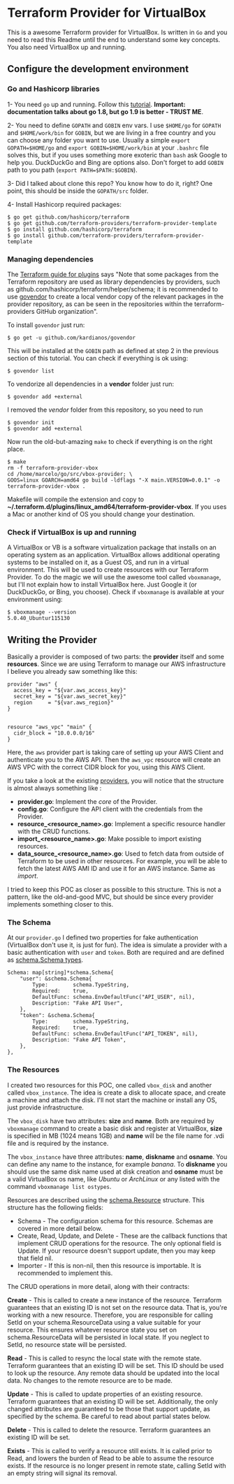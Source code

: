 # Terraform Provider for VirtualBox

This is a awesome Terraform provider for VirtualBox. Is written in `Go` and you need to read this Readme until the end to understand some key concepts. You also need VirtualBox up and running. 

## Configure the development environment

### Go and Hashicorp libraries

1- You need `go` up and running. Follow this [tutorial](https://golang.org/doc/install). **Important: documentation talks about go 1.8, but go 1.9 is better - TRUST ME**. 

2- You need to define `GOPATH` and `GOBIN` env vars. I use `$HOME/go` for `GOPATH` and `$HOME/work/bin` for `GOBIN`, but we are living in a free country and you can choose any folder you want to use. Usually a simple `export GOPATH=$HOME/go` and `export GOBIN=$HOME/work/bin` at your `.bashrc` file solves this, but if you uses something more exoteric than `bash` ask Google to help you. DuckDuckGo and Bing are options also. Don't forget to add `GOBIN` path to you path (`export PATH=$PATH:$GOBIN`). 

3- Did I talked about clone this repo? You know how to do it, right? One point, this should be inside the `GOPATH/src` folder. 

4- Install Hashicorp required packages:

```
$ go get github.com/hashicorp/terraform
$ go get github.com/terraform-providers/terraform-provider-template
$ go install github.com/hashicorp/terraform
$ go install github.com/terraform-providers/terraform-provider-template
```


### Managing dependencies

The [Terraform guide for plugins](https://www.terraform.io/docs/plugins/provider.html) says "Note that some packages from the Terraform repository are used as library dependencies by providers, such as github.com/hashicorp/terraform/helper/schema; it is recommended to use [govendor](https://github.com/kardianos/govendor) to create a local vendor copy of the relevant packages in the provider repository, as can be seen in the repositories within the terraform-providers GitHub organization". 

To install `govendor` just run: 

```
$ go get -u github.com/kardianos/govendor
```

This will be installed at the `GOBIN` path as defined at step 2 in the previous section of this tutorial. You can check if everything is ok using:

```
$ govendor list
```

To vendorize all dependencies in a **vendor** folder just run:

```
$ govendor add +external
```

I removed the *vendor* folder from this repository, so you need to run 

```
$ govendor init
$ govendor add +external
```

Now run the old-but-amazing `make` to check if everything is on the right place. 

```
$ make
rm -f terraform-provider-vbox
cd /home/marcelo/go/src/vbox-provider; \
GOOS=linux GOARCH=amd64 go build -ldflags "-X main.VERSION=0.0.1" -o terraform-provider-vbox .
```

Makefile will compile the extension and copy to **~/.terraform.d/plugins/linux_amd64/terraform-provider-vbox**. If you uses a Mac or another kind of OS you should change your destination. 

### Check if VirtualBox is up and running

A VirtualBox or VB is a software virtualization package that installs on an operating system as an application. VirtualBox allows additional operating systems to be installed on it, as a Guest OS, and run in a virtual environment. This will be used to create resources with our Terraform Provider. To do the magic we will use the awesome tool called `vboxmanage`, but I'll not explain how to install VirtualBox here. Just Google it (or DuckDuckGo, or Bing, you choose). Check if `vboxmanage` is available at your environment using:

```
$ vboxmanage --version
5.0.40_Ubuntur115130
```

## Writing the Provider

Basically a provider is composed of two parts: the **provider** itself and some **resources**. Since we are using Terraform to manage our AWS infrastructure I believe you already saw something like this:

```
provider "aws" {
  access_key = "${var.aws_access_key}"
  secret_key = "${var.aws_secret_key}"
  region     = "${var.aws_region}"
}


resource "aws_vpc" "main" {
  cidr_block = "10.0.0.0/16"
}
```

Here, the `aws` provider part is taking care of setting up your AWS Client and authenticate you to the AWS API. Then the `aws_vpc` resource will create an AWS VPC with the correct CIDR block for you, using this AWS Client.

If you take a look at the existing [providers](https://github.com/terraform-providers), you will notice that the structure is almost always something like :

* **provider.go**: Implement the *core* of the Provider.
* **config.go**: Configure the API client with the credentials from the Provider.
* **resource_<resource_name>.go**: Implement a specific resource handler with the CRUD functions.
* **import_<resource_name>.go**: Make possible to import existing resources. 
* **data_source_<resource_name>.go**: Used to fetch data from outside of Terraform to be used in other resources. For example, you will be able to fetch the latest AWS AMI ID and use it for an AWS instance. Same as *import*.

I tried to keep this POC as closer as possible to this structure. This is not a pattern, like the old-and-good MVC, but should be since every provider implements something closer to this. 

### The Schema

At our `provider.go` I defined two properties for fake authentication (VirtualBox don't use it, is just for fun). The idea is simulate a provider with a basic authentication with `user` and `token`. Both are required and are defined as [schema.Schema types](https://godoc.org/github.com/hashicorp/terraform/helper/schema#Schema). 

```
Schema: map[string]*schema.Schema{
	"user": &schema.Schema{
		Type:        schema.TypeString,
		Required:    true,
		DefaultFunc: schema.EnvDefaultFunc("API_USER", nil),
		Description: "Fake API User",
	},
	"token": &schema.Schema{
		Type:        schema.TypeString,
		Required:    true,
		DefaultFunc: schema.EnvDefaultFunc("API_TOKEN", nil),
		Description: "Fake API Token",
	},
},
```

### The Resources 

I created two resources for this POC, one called `vbox_disk` and another called `vbox_instance`. The idea is create a disk to allocate space, and create a machine and attach the disk. I'll not start the machine or install any OS, just provide infrastructure.

The `vbox_disk` have two attributes: **size** and **name**. Both are required by `vboxmanage` command to create a basic disk and register at VirtualBox, **size** is specified in MB (1024 means 1GB) and **name** will be the file name for .vdi file and is required by the instance.

The `vbox_instance` have three attributes: **name**, **diskname** and **osname**. You can define any name to the instance, for example *banana*. To **diskname** you should use the same disk name used at disk creation and **osname** must be a valid VirtualBox os name, like *Ubuntu* or *ArchLinux* or any listed with the command `vboxmanage list ostypes`.

Resources are described using the [schema.Resource](https://godoc.org/github.com/hashicorp/terraform/helper/schema#Resource) structure. This structure has the following fields:

* Schema - The configuration schema for this resource. Schemas are covered in more detail below.
* Create, Read, Update, and Delete - These are the callback functions that implement CRUD operations for the resource. The only optional field is Update. If your resource doesn't support update, then you may keep that field nil.
* Importer - If this is non-nil, then this resource is importable. It is recommended to implement this.  

The CRUD operations in more detail, along with their contracts:

**Create** - This is called to create a new instance of the resource. Terraform guarantees that an existing ID is not set on the resource data. That is, you're working with a new resource. Therefore, you are responsible for calling SetId on your schema.ResourceData using a value suitable for your resource. This ensures whatever resource state you set on schema.ResourceData will be persisted in local state. If you neglect to SetId, no resource state will be persisted.

**Read** - This is called to resync the local state with the remote state. Terraform guarantees that an existing ID will be set. This ID should be used to look up the resource. Any remote data should be updated into the local data. No changes to the remote resource are to be made.

**Update** - This is called to update properties of an existing resource. Terraform guarantees that an existing ID will be set. Additionally, the only changed attributes are guaranteed to be those that support update, as specified by the schema. Be careful to read about partial states below.

**Delete** - This is called to delete the resource. Terraform guarantees an existing ID will be set.

**Exists** - This is called to verify a resource still exists. It is called prior to Read, and lowers the burden of Read to be able to assume the resource exists. If the resource is no longer present in remote state, calling SetId with an empty string will signal its removal.

